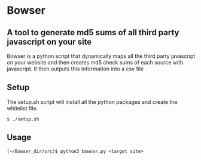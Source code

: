# Bowser
## A tool to generate md5 sums of all third party javascript on your site
Bowser is a python script that dynamically maps all the third party javascript on your website and then creates md5 check sums of each source with javascript. It then outputs this information into a csv file
## Setup
The setup.sh script will install all the python packages and create the whitelist file.
```
$ ./setup.sh
```
## Usage
```
(~/Bowser_dir/src)$ python3 bowser.py <target site>
```
